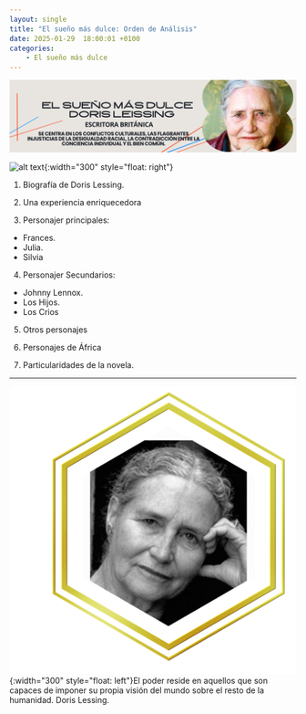 ```yaml
---
layout: single
title: "El sueño más dulce: Orden de Análisis"
date: 2025-01-29  18:00:01 +0100
categories: 
    - El sueño más dulce
---
```

![alt text](</assets/img/banner doris lessing.png>)

 





![alt text](</assets/img/el sueño mas dulce portada.jpg>){:width="300" style="float: right"} 
1.	 Biografía de Doris Lessing.     

2.	Una experiencia enriquecedora

3. Personajer principales:
* Frances.
* Julia.
* Silvia 


4. Personajer Secundarios:
* Johnny Lennox.
* Los Hijos.
* Los Crios 


5.	Otros personajes

6.	Personajes de África

7.	Particularidades de la novela. 




------


![alt text](</assets/img/Doris fotogragia.png>){:width="300" style="float: left"}El poder reside en aquellos que son capaces de imponer su propia visión del mundo sobre el resto de la humanidad. Doris Lessing.